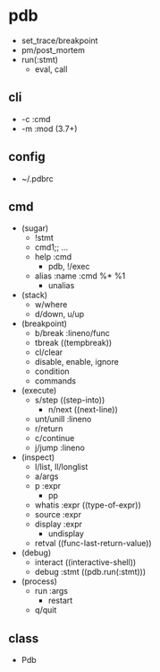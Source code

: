 # pdb
- set_trace/breakpoint
- pm/post_mortem
- run(:stmt)
  - eval, call

## cli
- -c :cmd 
- -m :mod (3.7+)

## config
- ~/.pdbrc

## cmd
- (sugar)
  - !stmt
  - cmd1;; ...
  - help :cmd
    - pdb, !/exec
  - alias :name :cmd %* %1
    - unalias
- (stack)
  - w/where
  - d/down, u/up
- (breakpoint)
  - b/break :lineno/func
  - tbreak  ((tempbreak))
  - cl/clear
  - disable, enable, ignore
  - condition
  - commands
- (execute)
  - s/step  ((step-into))
    - n/next  ((next-line))
  - unt/unill :lineno
  - r/return
  - c/continue
  - j/jump :lineno
- (inspect)
  - l/list, ll/longlist
  - a/args
  - p :expr
    - pp
  - whatis :expr  ((type-of-expr))
  - source :expr 
  - display :expr 
    - undisplay
  - retval  ((func-last-return-value))
- (debug)
  - interact  ((interactive-shell))
  - debug :stmt  ((pdb.run(:stmt)))
- (process)
  - run :args
    - restart
  - q/quit


## class
- Pdb
